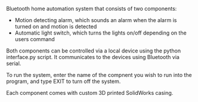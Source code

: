 Bluetooth home automation system that consists of two components:
- Motion detecting alarm, which sounds an alarm when the alarm is turned on and motion is detected
- Automatic light switch, which turns the lights on/off depending on the users command

Both components can be controlled via a local device using the python interface.py script. It communicates to the devices using Bluetooth
via serial. 

To run the system, enter the name of the compnent you wish to run into the program, and type EXIT to turn off the system.

Each component comes with custom 3D printed SolidWorks casing. 
